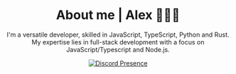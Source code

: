 <div align="center">
<h1>About me |  Alex 👨🏻‍💻</h1>
<p>
I'm a versatile developer, skilled in JavaScript, TypeScript, Python and Rust. My expertise lies in full-stack development with a focus on JavaScript/Typescript and Node.js.
</p>
<div>
  
  [![Discord Presence](https://lanyard.cnrad.dev/api/795360779237851167)](https://discord.com/users/795360779237851167)

</div>
</div>
